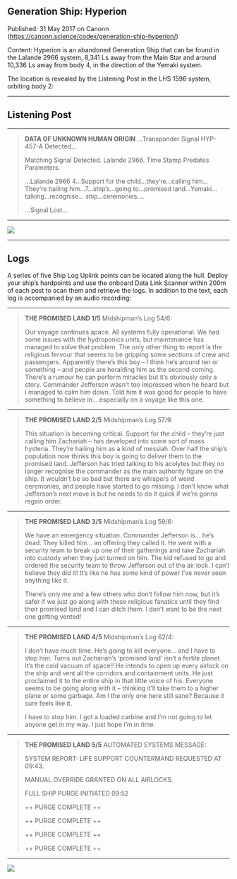 ## Generation Ship: Hyperion

Published: 31 May 2017 on Canonn (https://canonn.science/codex/generation-ship-hyperion/)

Content: Hyperion is an abandoned Generation Ship that can be found in the Lalande 2966 system, 8,341 Ls away from the Main Star and around 10,336 Ls away from body 4, in the direction of the Yemaki system.

The location is revealed by the Listening Post in the LHS 1596 system, orbiting body 2:

* * *

## Listening Post

* * *

> 
> **DATA OF UNKNOWN HUMAN ORIGIN**
> …Transponder Signal HYP-457-A Detected…
> 
> Matching Signal Detected. Lalande 2966. Time Stamp Predates Parameters.
> 
> …Lalande 2966 4…Support for the child…they’re…calling him… They’re hailing him…7…ship’s…going to…promised land…Yemaki…talking…recognise… ship…ceremonies….
> 
> …Signal Lost…

* * *

[![](https://canonn.science/wp-content/uploads/2017/05/Screenshot_2155-1024x576.jpg)](https://canonn.science/wp-content/uploads/2017/05/Screenshot_2155.jpg)

* * *

## Logs

A series of five Ship Log Uplink points can be located along the hull. Deploy your ship’s hardpoints and use the onboard Data Link Scanner within 200m of each post to scan them and retrieve the logs. In addition to the text, each log is accompanied by an audio recording:

* * *

> 
> **THE PROMISED LAND 1/5**
> Midshipman’s Log 54/6:
> 
> Our voyage continues apace. All systems fully operational. We had some issues with the hydroponics units, but maintenance has managed to solve that problem. The only other thing to report is the religious fervour that seems to be gripping some sections of crew and passengers. Apparently there’s this boy – I think he’s around ten or something – and people are heralding him as the second coming. There’s a rumour he can perform miracles but it’s obviously only a story. Commander Jefferson wasn’t too impressed when he heard but l managed to calm him down. Told him it was good for people to have something to believe in… especially on a voyage like this one.

* * *

> 
> **THE PROMISED LAND 2/5**
> Midshipman’s Log 57/9:
> 
> This situation is becoming critical. Support for the child – they’re just calling him Zachariah – has developed into some sort of mass hysteria. They’re hailing him as a kind of messiah. Over half the ship’s population now thinks this boy is going to deliver them to the promised land. Jefferson has tried talking to his acolytes but they no longer recognise the commander as the main authority figure on the ship. It wouldn’t be so bad but there are whispers of weird ceremonies, and people have started to go missing. l don’t know what Jefferson’s next move is but he needs to do it quick if we’re gonna regain order.

* * *

> 
> **THE PROMISED LAND 3/5**
> Midshipman’s Log 59/6:
> 
> We have an emergency situation. Commander Jefferson is… he’s dead. They killed him… an offering they called it. He went with a security team to break up one of their gatherings and take Zachariah into custody when they just turned on him. The kid refused to go and ordered the security team to throw Jefferson out of the air lock. I can’t believe they did it! It’s like he has some kind of power I’ve never seen anything like it.
> 
> There’s only me and a few others who don’t follow him now, but it’s safer if we just go along with these religious fanatics until they find their promised land and I can ditch them. I don’t want to be the next one getting vented!

* * *

> 
> **THE PROMISED LAND 4/5**
> Midshipman’s Log 62/4:
> 
> I don’t have much time. He’s going to kill everyone… and I have to stop him. Turns out Zachariah’s ‘promised land’ isn’t a fertile planet. It’s the cold vacuum of space!! He intends to open up every airlock on the ship and vent all the corridors and containment units. He just proclaimed it to the entire ship in that little voice of his. Everyone seems to be going along with it – thinking it’ll take them to a higher plane or some garbage. Am I the only one here still sane? Because it sure feels like it.
> 
> I have to stop him. I got a loaded carbine and I’m not going to let anyone get in my way. I just hope I’m in time.

* * *

> 
> **THE PROMISED LAND 5/5**
> AUTOMATED SYSTEMS MESSAGE:
> 
> SYSTEM REPORT: LIFE SUPPORT COUNTERMAND REQUESTED AT 09:43.
> 
> MANUAL OVERRIDE GRANTED ON ALL AIRLOCKS.
> 
> FULL SHIP PURGE INITIATED 09:52
> 
> ++ PURGE COMPLETE ++
> 
> ++ PURGE COMPLETE ++
> 
> ++ PURGE COMPLETE ++
> 
> ++ PURGE COMPLETE ++

* * *

[![](https://canonn.science/wp-content/uploads/2017/05/Screenshot_2154-1024x576.jpg)](https://canonn.science/wp-content/uploads/2017/05/Screenshot_2154.jpg)